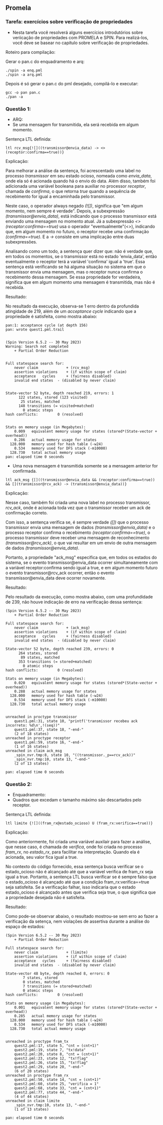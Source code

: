 ## Promela
### Tarefa: exercícios sobre verificação de propriedades
- Nesta tarefa você resolverá alguns exercícios introdutórios sobre veriicação de propriedades com PROMELA e SPIN. Para realizá-los, você deve se basear no capítulo sobre verificação de propriedades.

Roteiro para compilação:

Gerar o pan.c do enquadramento e arq:
```
./spin -a enq.pml
./spin -a arq.pml
```
Depois é só gerar o pan.c do pml desejado, compilá-lo e executar:
```
gcc -o pan pan.c
./pan -a
```
### Questão 1:
- ARQ:
- Se uma mensagem for transmitida, ela será recebida em algum momento.

Sentença LTL definida:
```
ltl rcv_msg{![]((transmissor@envia_data) -> <>(receptor:confirma==true))}
```
Explicação:

Para melhorar a análise da sentença, foi acrescentado uma label no processo *transmissor* em seu estado ocioso, nomeada como *envia_data*, onde ela só é acionada quando há o envio do data. Além disso, também foi adicionada uma variável booleana para auxiliar no processor *receptor*, chamada de *confirma*, o que retorna *true* quando a sequência de recebimento for igual a encaminhada pelo transmissor.

Neste caso, o operador always negado *(![])*, significa que "em algum momento, nem sempre é verdade". Depois, a subexpressão *(transmissor@envia_data)*, está indicando que o processo transmissor está enviando uma mensagem no momento atual. Já a subexpressão *<>(receptor:confirma==true)* usa o operador "eventualmente"(<>), indicando que, em algum momento no futuro, o receptor recebe uma confirmação *(confirma==true)*. E a *->* consiste em uma implicação entre duas subexpressões.

Analisando como um todo, a sentença quer dizer que: não é verdade que, em todos os momentos, se o transmissor está no estado 'envia_data', então eventualmente o receptor terá a variável 'confirma' igual a 'true'. Essa sentença está verificando se há alguma situação no sistema em que o transmissor envia uma mensagem, mas o receptor nunca confirma o recebimento dessa mensagem. Se essa propriedade for verdadeira, significa que em algum momento uma mensagem é transmitida, mas não é recebida.

Resultado: 

No resultado da execução, observa-se 1 erro dentro da profundida atingidade de 219, além de um *acceptance cycle* indicando que a propriedade é satisfeita, como mostra abaixo:
```
pan:1: acceptance cycle (at depth 156)
pan: wrote quest1.pml.trail


(Spin Version 6.5.2 -- 30 May 2023)
Warning: Search not completed
	+ Partial Order Reduction


Full statespace search for:
	never claim         	+ (rcv_msg)
	assertion violations	+ (if within scope of claim)
	acceptance   cycles 	+ (fairness disabled)
	invalid end states	- (disabled by never claim)


State-vector 52 byte, depth reached 219, errors: 1
      122 states, stored (123 visited)
       25 states, matched
      148 transitions (= visited+matched)
        0 atomic steps
hash conflicts:         0 (resolved)


Stats on memory usage (in Megabytes):
    0.009	equivalent memory usage for states (stored*(State-vector + overhead))
    0.286	actual memory usage for states
  128.000	memory used for hash table (-w24)
    0.534	memory used for DFS stack (-m10000)
  128.730	total actual memory usage
pan: elapsed time 0 seconds
```
- Uma nova mensagem é transmitida somente se a mensagem anterior for confirmada.
```
ltl ack_msg {[]((transmissor@envia_data && (receptor:confirma==true)) && [](transmissor@rcv_ack) -> (transmissor@envia_data))}
```
Explicação:

Nesse caso, também foi criada uma nova label no processo transmissor, *rcv_ack*, onde é acionada toda vez que o transmissor receber um ack de confirmação correto.

Com isso, a sentença verifica se, é sempre verdade *([])* que o processo transmissor envia uma mensagem de dados *(transmissor@envia_data)* e o processo receptor confirma o recebimento *(receptor:confirma==true)*, o processo transmissor deve receber uma mensagem de reconhecimento *(transmissor@rcv_ack)*, o que vai resultar em um envio de outra mensagem de dados *(transmissor@envia_data)*.

Portanto, a propriedade "ack_msg" especifica que, em todos os estados do sistema, se o evento transmissor@envia_data ocorrer simultaneamente com a variável receptor:confirma sendo igual a true, e em algum momento futuro o evento transmissor@rcv_ack ocorrer, então o evento transmissor@envia_data deve ocorrer novamente.

Resultado: 

Pelo resultado da execução, como mostra abaixo, com uma profundidade de 239, não houve indicação de erro na verificação dessa sentença:
```
(Spin Version 6.5.2 -- 30 May 2023)
	+ Partial Order Reduction

Full statespace search for:
	never claim         	+ (ack_msg)
	assertion violations	+ (if within scope of claim)
	acceptance   cycles 	+ (fairness disabled)
	invalid end states	- (disabled by never claim)

State-vector 52 byte, depth reached 239, errors: 0
      264 states, stored
       89 states, matched
      353 transitions (= stored+matched)
        0 atomic steps
hash conflicts:         0 (resolved)

Stats on memory usage (in Megabytes):
    0.020	equivalent memory usage for states (stored*(State-vector + overhead))
    0.288	actual memory usage for states
  128.000	memory used for hash table (-w24)
    0.534	memory used for DFS stack (-m10000)
  128.730	total actual memory usage


unreached in proctype transmissor
	quest1.pml:31, state 10, "printf('transmissor recebeu ack incorreto: %d\n',!(seq))"
	quest1.pml:37, state 18, "-end-"
	(2 of 18 states)
unreached in proctype receptor
	quest1.pml:59, state 16, "-end-"
	(1 of 16 states)
unreached in claim ack_msg
	_spin_nvr.tmp:8, state 10, "((transmissor._p==rcv_ack))"
	_spin_nvr.tmp:10, state 13, "-end-"
	(2 of 13 states)

pan: elapsed time 0 seconds
```
### Questão 2:
- Enquadramento:
- Quadros que excedam o tamanho máximo são descartados pelo receptor.

Sentença LTL definida:
```
ltl limite {![]((fram_rx@estado_ocioso) U (fram_rx:verifica==true))}
```
Explicação:

Como anteriormente, foi criada uma variável auxilair para fazer a análise, que nesse caso, é chamada de *verifica*, onde foi criada no processo *fram_rx*, no *estado_rx*, para facilitar na interpretação. Quando ela é acionada, seu valor fica igual a true.

No contexto do código fornecido, essa sentença busca verificar se o estado_ocioso não é alcançado até que a variável verifica de fram_rx seja igual a true. Portanto, a sentença LTL busca verificar se é sempre falso que o estado_ocioso é alcançado até que a condição fram_rx:verifica==true seja satisfeita. Se a verificação falhar, isso indicaria que o estado estado_ocioso é alcançado antes que verifica seja true, o que significa que a propriedade desejada não é satisfeita.

Resultado:

Como pode-se observar abaixo, o resultado mostrou-se sem erro ao fazer a verificação da setença, nem violações de assertiva durante a análise do espaço de estados:
```
(Spin Version 6.5.2 -- 30 May 2023)
	+ Partial Order Reduction

Full statespace search for:
	never claim         	+ (limite)
	assertion violations	+ (if within scope of claim)
	acceptance   cycles 	+ (fairness disabled)
	invalid end states	- (disabled by never claim)

State-vector 48 byte, depth reached 8, errors: 0
        7 states, stored
        0 states, matched
        7 transitions (= stored+matched)
        0 atomic steps
hash conflicts:         0 (resolved)

Stats on memory usage (in Megabytes):
    0.001	equivalent memory usage for states (stored*(State-vector + overhead))
    0.285	actual memory usage for states
  128.000	memory used for hash table (-w24)
    0.534	memory used for DFS stack (-m10000)
  128.730	total actual memory usage


unreached in proctype fram_tx
	quest2.pml:17, state 5, "cnt = (cnt+1)"
	quest2.pml:19, state 7, "tx!data"
	quest2.pml:20, state 8, "cnt = (cnt+1)"
	quest2.pml:23, state 12, "tx!flag"
	quest2.pml:26, state 15, "tx!flag"
	quest2.pml:29, state 20, "-end-"
	(6 of 20 states)
unreached in proctype fram_rx
	quest2.pml:50, state 14, "cnt = (cnt+1)"
	quest2.pml:60, state 25, "verifica = 1"
	quest2.pml:68, state 33, "cnt = (cnt+1)"
	quest2.pml:77, state 44, "-end-"
	(4 of 44 states)
unreached in claim limite
	_spin_nvr.tmp:10, state 13, "-end-"
	(1 of 13 states)

pan: elapsed time 0 seconds
```